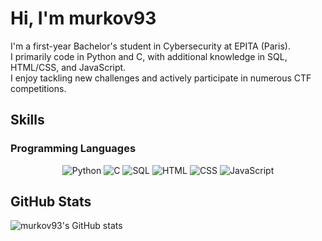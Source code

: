 # Hi, I'm murkov93

I'm a first-year Bachelor's student in Cybersecurity at EPITA (Paris).  
I primarily code in Python and C, with additional knowledge in SQL, HTML/CSS, and JavaScript.  
I enjoy tackling new challenges and actively participate in numerous CTF competitions.

## Skills

### Programming Languages
<p align="center">
  <img src="https://img.shields.io/badge/Python-000000?style=for-the-badge&logo=python&logoColor=39FF14" alt="Python"/>
  <img src="https://img.shields.io/badge/C-000000?style=for-the-badge&logo=c&logoColor=39FF14" alt="C"/>
  <img src="https://img.shields.io/badge/SQL-000000?style=for-the-badge&logo=mysql&logoColor=39FF14" alt="SQL"/>
  <img src="https://img.shields.io/badge/HTML-000000?style=for-the-badge&logo=html5&logoColor=39FF14" alt="HTML"/>
  <img src="https://img.shields.io/badge/CSS-000000?style=for-the-badge&logo=css3&logoColor=39FF14" alt="CSS"/>
  <img src="https://img.shields.io/badge/JavaScript-000000?style=for-the-badge&logo=javascript&logoColor=39FF14" alt="JavaScript"/>
</p>

## GitHub Stats

![murkov93's GitHub stats](https://github-readme-stats.vercel.app/api?username=murkov93&show_icons=true&bg_color=000000&title_color=39FF14&text_color=39FF14&icon_color=39FF14&border_color=39FF14)
